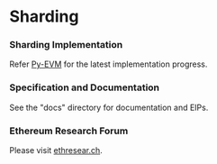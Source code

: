 # Sharding

### Sharding Implementation
Refer [Py-EVM](https://github.com/ethereum/py-evm) for the latest implementation progress.

### Specification and Documentation
See the "docs" directory for documentation and EIPs.

### Ethereum Research Forum
Please visit [ethresear.ch](https://ethresear.ch/c/sharding).
